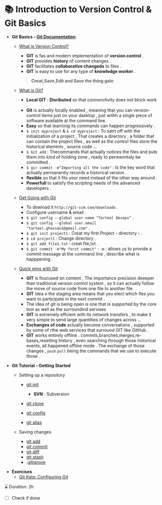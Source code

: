 
# **📚 Introduction to Version Control & Git Basics**

- **Git Basics - [Git Documentation](https://git-scm.com/videos)**
    - [What is Version Control?](https://git-scm.com/video/what-is-version-control)
  
        - **GIT** is fas and modern implementation of **version control** .
        - **GIT** provides **history** of content changes .
        - **GIT** facilitates **collaborative changeds** to files .
        - **GIT** is easy to use for any type of **knowledge worker** .
          
        > **Creat,Save,Edit and Save the thing gain**

    - [What is Git?](https://git-scm.com/video/what-is-git)
      
        - **Local GIT** : **Disributed** so that connenctivity does not block work .
        - **Git** is actually locally enabled , meaning that you can version-control items just on your dasktop , just withh a single piece of software available at the command line.
        - **Easy** so that learninig its commands can happen progressively .
        -  ` $ init myproject ` & ` $ cd myproject ` : To satrt off with the initialization of a project , That creates a directory , a folder that can contain the project files , as well as the control files store the historical elemtnts , source code  ...
        -  ` $ Git add ` : Thecommands that actually notices the files and puts them into kind of holding zone , ready to permenntaly be committed .
        -  ` $ gir commit -m"Importing all the code" ` : Is the key word that actually permanently records a historical version .
        -  **flexible** so that it fits your need instead of the other way around .
        -  **Powerfull** to satisfy the scripting needs of the advanced davelopers .
        
    - [Get Going with Git](https://git-scm.com/video/get-going)

        - To dowload it ` http://git-scm.com/downloads ` .
        - Configure username & email .
        - ` $ git config --global user.name "Tarteel Devops" ` .
        - ` $ git config --global user.email "tarteel.ghassan1@gmail.com" ` .
        - ` $ git init project1 ` : Creat my first Project - directory - .
        - ` $ cd project1 ` : Change directory .
        - ` $ git add file1.txt ` : creat file,txt .
        - ` $ git commit -m"My forst commit" ` : ` -m ` : allows us to provide a  commit message at the command line , describe what is happpening .

    - [Quick wins with Git](https://git-scm.com/video/quick-wins)

       - **GIT** is foucused on content , The importance precision deeeper than traditional version control system , so it can actually follow the move of source code from one file to another file
       - **GIT** idea o the staging area means that you elect which fles you want to participate in the next commit .
       - The idea of git is being open is one that is supported by the core tool as well as the surroundind servises
       - **GIT** is extremely effcient with its network transfers , to make it very simple to send large quantities of changes across ...
       - **Exchanges of code** actually become conversations , supported by some of rthe web services that surround GIT like GitHub .
       - **GIT** works entirely offline . commits,branches,merges,re-bases,resetting history , even searching through those historical events, all happened offline mode . The exchange of those changes , ` push ` ` pull ` being the commands that we use to execute those .
          
- **Git Tutorial - Getting Started**
    - Setting up a repository
        - [git init](https://www.atlassian.com/git/tutorials/setting-up-a-repository/git-init)
     
          - **SVN** : Subversion 
     
        - [git clone](https://www.atlassian.com/git/tutorials/setting-up-a-repository/git-clone)
        - [git config](https://www.atlassian.com/git/tutorials/setting-up-a-repository/git-config)
        - [git alias](https://www.atlassian.com/git/tutorials/git-alias)
        
    - Saving changes
        - [git add](https://www.atlassian.com/git/tutorials/saving-changes)
        - [git commit](https://www.atlassian.com/git/tutorials/saving-changes/git-commit)
        - [git diff](https://www.atlassian.com/git/tutorials/saving-changes/git-diff)
        - [git stash](https://www.atlassian.com/git/tutorials/saving-changes/git-stash)
        - .[gitignore](https://www.atlassian.com/git/tutorials/saving-changes/gitignore)

<aside>


</aside>

- **Exercises**
    - [Git Kata: Configuring Git](https://github.com/eficode-academy/git-katas/tree/master/configure-git)

 ⌛️ Duration: 2h

- [ ]  Check if done
